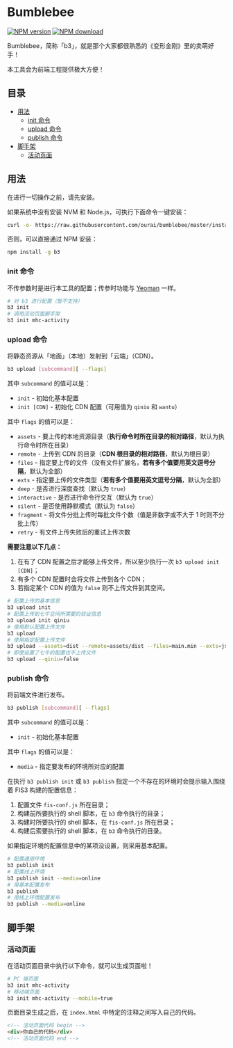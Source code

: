 # Bumblebee

[![NPM version][npm-ver]][npm-url]
[![NPM download][npm-dm]][npm-url]

[npm-ver]: https://img.shields.io/npm/v/b3.svg?style=flat-square
[npm-dm]: https://img.shields.io/npm/dm/b3.svg?style=flat-square
[npm-url]: https://www.npmjs.com/package/b3

Bumblebee，简称「b3」，就是那个大家都很熟悉的《变形金刚》里的卖萌好手！

本工具会为前端工程提供极大方便！

## 目录

* [用法](#用法)
  * [init 命令](#init-命令)
  * [upload 命令](#upload-命令)
  * [publish 命令](#publish-命令)
* [脚手架](#脚手架)
  * [活动页面](#活动页面)

## 用法

在进行一切操作之前，请先安装。

如果系统中没有安装 NVM 和 Node.js，可执行下面命令一键安装：

```sh
curl -o- https://raw.githubusercontent.com/ourai/bumblebee/master/install.sh --progress | sh
```

否则，可以直接通过 NPM 安装：

```sh
npm install -g b3
```

### init 命令

不传参数时是进行本工具的配置；传参时功能与 [Yeoman](http://yeoman.io) 一样。

```sh
# 对 b3 进行配置（暂不支持）
b3 init
# 调用活动页面脚手架
b3 init mhc-activity
```

### upload 命令

将静态资源从「地面」（本地）发射到「云端」（CDN）。

```sh
b3 upload [subcommand][ --flags]
```

其中 `subcommand` 的值可以是：

* `init` - 初始化基本配置
* `init [CDN]` - 初始化 CDN 配置（可用值为 `qiniu` 和 `wantu`）

其中 `flags` 的值可以是：

* `assets` - 要上传的本地资源目录（**执行命令时所在目录的相对路径**，默认为执行命令时所在目录）
* `remote` - 上传到 CDN 的目录（**CDN 根目录的相对路径**，默认为根目录）
* `files` - 指定要上传的文件（没有文件扩展名，**若有多个值要用英文逗号分隔**，默认为全部）
* `exts` - 指定要上传的文件类型（**若有多个值要用英文逗号分隔**，默认为全部）
* `deep` - 是否进行深度查找（默认为 `true`）
* `interactive` - 是否进行命令行交互（默认为 `true`）
* `silent` - 是否使用静默模式（默认为 `false`）
* `fragment` - 将文件分批上传时每批文件个数（值是非数字或不大于 1 时则不分批上传）
* `retry` - 有文件上传失败后的重试上传次数

**需要注意以下几点：**

1. 在有了 CDN 配置之后才能够上传文件，所以至少执行一次 `b3 upload init [CDN]`；
2. 有多个 CDN 配置时会将文件上传到各个 CDN；
3. 若指定某个 CDN 的值为 `false` 则不上传文件到其空间。

```sh
# 配置上传的基本信息
b3 upload init
# 配置上传到七牛空间所需要的验证信息
b3 upload init qiniu
# 使用默认配置上传文件
b3 upload
# 使用指定配置上传文件
b3 upload --assets=dist --remote=assets/dist --files=main.min --exts=js,css --interactive=false
# 即使设置了七牛的配置也不上传文件
b3 upload --qiniu=false
```

### publish 命令

将前端文件进行发布。

```sh
b3 publish [subcommand][ --flags]
```

其中 `subcommand` 的值可以是：

* `init` - 初始化基本配置

其中 `flags` 的值可以是：

* `media` - 指定要发布的环境所对应的配置

在执行 `b3 publish init` 或 `b3 publish` 指定一个不存在的环境时会提示输入围绕着 FIS3 构建的配置信息：

1. 配置文件 `fis-conf.js` 所在目录；
2. 构建前所要执行的 shell 脚本，在 `b3` 命令执行的目录；
3. 构建时所要执行的 shell 脚本，在 `fis-conf.js` 所在目录；
4. 构建后索要执行的 shell 脚本，在 `b3` 命令执行的目录。

如果指定环境的配置信息中的某项没设置，则采用基本配置。

```sh
# 配置通用环境
b3 publish init
# 配置线上环境
b3 publish init --media=online
# 用基本配置发布
b3 publish
# 用线上环境配置发布
b3 publish --media=online
```

## 脚手架

### 活动页面

在活动页面目录中执行以下命令，就可以生成页面啦！

```sh
# PC 端页面
b3 init mhc-activity
# 移动端页面
b3 init mhc-activity --mobile=true
```

页面目录生成之后，在 `index.html` 中特定的注释之间写入自己的代码。

```html
<!-- 活动页面代码 begin -->
<div>你自己的代码</div>
<!-- 活动页面代码 end -->
```
